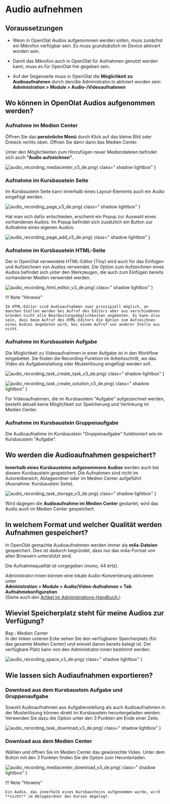 # Audio aufnehmen

## Voraussetzungen

* Wenn in OpenOlat Audios aufgenommen werden sollen, muss zunächst ein Mikrofon verfügbar sein. Es muss grundsätzlich im Device aktiviert worden sein.

* Damit das Mikrofon auch in OpenOlat für Aufnahmen genutzt werden kann, muss es für OpenOlat frei gegeben sein. 

* Auf der Gegenseite muss in OpenOlat die **Möglichkeit zu Audioaufnahmen** durch den/die Administrator:in aktiviert worden sein:<br>
**Administration > Module > Audio-/Videoaufnahmen**

## Wo können in OpenOlat Audios aufgenommen werden?

### Aufnahme im Medien Center
 
Öffnen Sie das **persönliche Menü** durch Klick auf das kleine Bild oder Dreieck rechts oben.
Öffnen Sie darin dann das Medien Center.

Unter den Möglichkeiten zum Hinzufügen neuer Mediendateien befindet sich auch **"Audio aufzeichnen"**.

![audio_recording_mediacenter_v3_de.png](assets/audio_recording_mediacenter_v3_de.png){ class=" shadow lightbox" }

### Aufnahme im Kursbaustein Seite

Im Kursbaustein Seite kann innerhalb eines Layout-Elements auch ein Audio eingefügt werden. 

![audio_recording_page_v3_de.png](assets/audio_recording_page_v3_de.png){ class=" shadow lightbox" }

Hat man sich dafür entschieden, erscheint ein Popup zur Auswahl eines vorhandenen Audios. Im Popup befindet sich zusätzlich ein Button zur Aufnahme eines eigenen Audios.

![audio_recording_page_add_v3_de.png](assets/audio_recording_page_add_v3_de.png){ class=" shadow lightbox" }

### Aufnahme im Kursbaustein HTML-Seite

Der in OpenOlat verwendete HTML-Editor (Tiny) wird auch für das Einfügen und Aufzeichnen von Audios verwendet. Die Option zum Aufzeichnen eines Audios befindet sich unter den Werkzeugen, die auch zum Einfügen bereits vorhandener Medien verwendet werden.  

![audio_recording_html_editor_v3_de.png](assets/audio_recording_html_editor_v3_de.png){ class=" shadow lightbox" }

!!! Note "Hinweis"

    Im HTML-Editor sind Audioaufnahmen zwar prinzipiell möglich, an manchen Stellen werden bei Aufruf des Editors aber aus verschiedenen Gründen nicht alle Bearbeitungsmöglichkeiten angeboten. Es kann also sein, dass beim Aufruf des HTML-Editors die Option zum Aufzeichnen eines Audios angeboten wird, bei einem Aufruf von anderer Stelle aus nicht. 

### Aufnahme im Kursbaustein Aufgabe

Die Möglichkeit zu Videoaufnahmen in einer Aufgabe ist in den Workflow eingebettet. Sie finden die Recording-Funktion im Arbeitsschritt, wo das Video als Aufgabenstellung oder Musterlösung eingefügt werden soll.

![audio_recording_task_create_task_v3_de.png](assets/audio_recording_task_create_task_v3_de.png){ class=" shadow lightbox" }

![audio_recording_task_create_solution_v3_de.png](assets/audio_recording_task_create_solution_v3_de.png){ class=" shadow lightbox" }

Für Videoaufnahmen, die im Kursbaustein "Aufgabe" aufgezeichnet werden, besteht aktuell keine Möglichkeit zur Speicherung und Verlinkung im Medien Center.

### Aufnahme im Kursbaustein Gruppenaufgabe

Die Audioaufnahme im Kursbaustein "Gruppenaufgabe" funktioniert wie im Kursbaustein "Aufgabe".

## Wo werden die Audioaufnahmen gespeichert?

**Innerhalb eines Kursbausteins aufgenommene Audios** werden auch bei diesem Kursbaustein gespeichert. 
Die Aufnahmen sind nicht im Autorenbereich, Ablageordner oder im Medien Center aufgeführt (Ausnahme: Kursbaustein Seite).

![audio_recording_task_storage_v3_de.png](assets/audio_recording_task_storage_v3_de.png){ class=" shadow lightbox" }

Wird dagegen die **Audioaufnahme im Medien Center** gestartet, wird das Audio auch im Medien Center gespeichert.

## In welchem Format und welcher Qualität werden Aufnahmen gespeichert?

In OpenOlat gemachte Audioaufnahmen werden immer als **m4a-Dateien** gespeichert. Dies ist dadurch begründet, dass nur das m4a-Format von allen Browsern unterstützt wird.

Die Aufnahmequalität ist vorgegeben (mono, 44 kHz).

Administrator:innen können eine lokale Audio-Konvertierung aktivieren unter<br>
**Administration > Module > Audio/Video-Aufnahmen > Tab Aufnahmekonfiguration**<br>
(Siehe auch den [Artikel im Administrations-Handbuch.](https://docs.openolat.org/de/manual_admin/administration/Modules_Audio_Video_Recording/#enable-audio-recording))

## Wieviel Speicherplatz steht für meine Audios zur Verfügung?

Bsp.: Medien Center<br>
In der linken unteren Ecke sehen Sie den verfügbaren Speicherplatz (für das gesamte Medien Center) und wieviel davon bereits belegt ist. Der verfügbare Platz kann von den Administrator:innen bestimmt werden.

![audio_recording_space_v3_de.png](assets/audio_recording_space_v3_de.png){ class=" shadow lightbox" }

## Wie lassen sich Audiaufnahmen exportieren?

### Download aus dem Kursbaustein Aufgabe und Gruppenaufgabe

Sowohl Audioaufnahmen aus Aufgabenstellung als auch Audioaufnahmen in der Musterlösung können direkt im Kursbaustein heruntergeladen werden. Verwenden Sie dazu die Option unter den 3 Punkten am Ende einer Zeile. 

![audio_recording_task_download_v3_de.png](assets/audio_recording_task_download_v3_de.png){ class=" shadow lightbox" }

### Download aus dem Medien Center

Wählen und öffnen Sie im Medien Center das gewünschte Video. Unter dem Button mit den 3 Punkten finden Sie die Option zum Herunterladen. 

![audio_recording_mediacenter_download_v3_de.png](assets/audio_recording_mediacenter_download_v3_de.png){ class=" shadow lightbox" }

!!! Note "Hinweis"

    Ein Audio, das innerhalb eines Kursbausteins aufgenommen wurde, wird **nicht** im Ablageordner des Kurses abgelegt.
